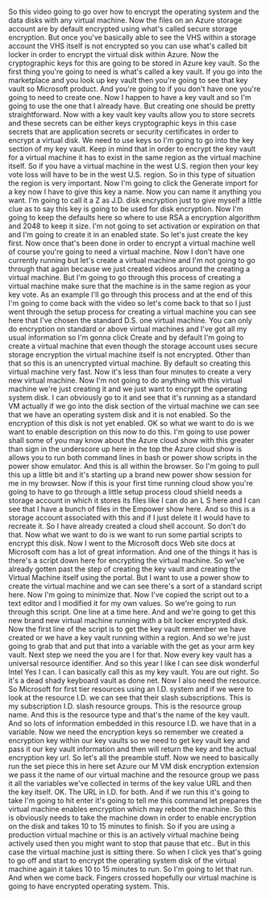 So this video going to go over how to encrypt the operating system and the data disks with any virtual
machine.
Now the files on an Azure storage account are by default encrypted using what's called secure storage
encryption.
But once you've basically able to see the VHS within a storage account the VHS itself is not encrypted
so you can use what's called bit locker in order to encrypt the virtual disk within Azure.
Now the cryptographic keys for this are going to be stored in Azure key vault.
So the first thing you're going to need is what's called a key vault.
If you go into the marketplace and you look up key vault then you're going to see that key vault so
Microsoft product.
And you're going to if you don't have one you're going to need to create one.
Now I happen to have a key vault and so I'm going to use the one that I already have.
But creating one should be pretty straightforward.
Now with a key vault key vaults allow you to store secrets and these secrets can be either keys cryptographic
keys in this case secrets that are application secrets or security certificates in order to encrypt
a virtual disk.
We need to use keys so I'm going to go into the key section of my key vault.
Keep in mind that in order to encrypt the key vault for a virtual machine it has to exist in the same
region as the virtual machine itself.
So if you have a virtual machine in the west U.S. region then your key vote loss will have to be in
the west U.S. region.
So in this type of situation the region is very important.
Now I'm going to click the Generate import for a key now I have to give this key a name.
Now you can name it anything you want.
I'm going to call it a Z as J.D. disk encryption
just to give myself a little clue as to say this key is going to be used for disk encryption.
Now I'm going to keep the defaults here so where to use RSA a encryption algorithm and 2048 to keep
it size.
I'm not going to set activation or expiration on that and I'm going to create it in an enabled state.
So let's just create the key first.
Now once that's been done in order to encrypt a virtual machine well of course you're going to need
a virtual machine.
Now I don't have one currently running but let's create a virtual machine and I'm not going to go through
that again because we just created videos around the creating a virtual machine.
But I'm going to go through this process of creating a virtual machine make sure that the machine is
in the same region as your key vote.
As an example I'll go through this process and at the end of this I'm going to come back with the video
so let's come back to that
so I just went through the setup process for creating a virtual machine you can see here that I've chosen
the standard D.S. one virtual machine.
You can only do encryption on standard or above virtual machines and I've got all my usual information
so I'm gonna click Create and by default I'm going to create a virtual machine that even though the
storage account uses secure storage encryption the virtual machine itself is not encrypted.
Other than that so this is an unencrypted virtual machine.
By default so creating this virtual machine very fast.
Now it's less than four minutes to create a very new virtual machine.
Now I'm not going to do anything with this virtual machine we're just creating it and we just want to
encrypt the operating system disk.
I can obviously go to it and see that it's running as a standard VM actually if we go into the disk
section of the virtual machine we can see that we have an operating system disk and it is not enabled.
So the encryption of this disk is not yet enabled.
OK so what we want to do is we want to enable description on this now to do this.
I'm going to use power shall some of you may know about the Azure cloud show with this greater than
sign in the underscore up here in the top the Azure cloud show is allows you to run both command lines
in bash or power show scripts in the power show emulator.
And this is all within the browser.
So I'm going to pull this up a little bit and it's starting up a brand new power show session for me
in my browser.
Now if this is your first time running cloud show you're going to have to go through a little setup
process cloud shield needs a storage account in which it stores its files like I can do an L S here
and I can see that I have a bunch of files in the Empower show here.
And so this is a storage account associated with this and if I just delete it I would have to recreate
it.
So I have already created a cloud shell account.
So don't do that.
Now what we want to do is we want to run some partial scripts to encrypt this disk.
Now I went to the Microsoft docs Web site docs at Microsoft com has a lot of great information.
And one of the things it has is there's a script down here for encrypting the virtual machine.
So we've already gotten past the step of creating the key vault and creating the Virtual Machine itself
using the portal.
But I want to use a power show to create the virtual machine and we can see there's a sort of a standard
script here.
Now I'm going to minimize that.
Now I've copied the script out to a text editor and I modified it for my own values.
So we're going to run through this script.
One line at a time here.
And and we're going to get this new brand new virtual machine running with a bit locker encrypted disk.
Now the first line of the script is to get the key vault remember we have created or we have a key vault
running within a region.
And so we're just going to grab that and put that into a variable with the get as your arm key vault.
Next step we need the you are I for that.
Now every key vault has a universal resource identifier.
And so this year I like I can see disk wonderful Intel Yes I can.
I can basically call this as my key vault.
You are out right.
So it's a dead shady keyboard vault as done net.
Now I also need the resource.
So Microsoft for first tier resources using an I.D. system and if we were to look at the resource I.D.
we can see that their slash subscriptions.
This is my subscription I.D. slash resource groups.
This is the resource group name.
And this is the resource type and that's the name of the key vault.
And so lots of information embedded in this resource I.D. we have that in a variable.
Now we need the encryption keys so remember we created a encryption key within our key vaults so we
need to get key vault key and pass it our key vault information and then will return the key and the
actual encryption key url.
So let's all the preamble stuff.
Now we need to basically run the set piece this in here set Azure our M VM disk encryption extension
we pass it the name of our virtual machine and the resource group we pass it all the variables we've
collected in terms of the key value URL and then the key itself.
OK.
The URL in I.D. for both.
And if we run this it's going to take I'm going to hit enter it's going to tell me this command let
prepares the virtual machine enables encryption which may reboot the machine.
So this is obviously needs to take the machine down in order to enable encryption on the disk and takes
10 to 15 minutes to finish.
So if you are using a production virtual machine or this is an actively virtual machine being actively
used then you might want to stop that pause that etc..
But in this case the virtual machine just is sitting there.
So when I click yes that's going to go off and start to encrypt the operating system disk of the virtual
machine again it takes 10 to 15 minutes to run.
So I'm going to let that run.
And when we come back.
Fingers crossed hopefully our virtual machine is going to have encrypted operating system.
This.
